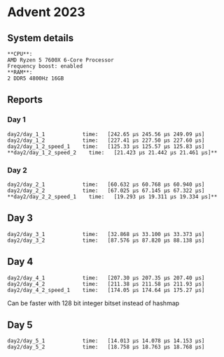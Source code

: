 # Advent 2023

## System details
```
**CPU**:
AMD Ryzen 5 7600X 6-Core Processor
Frequency boost: enabled
**RAM**:
2 DDR5 4800Hz 16GB
```

## Reports
### Day 1
```
day2/day_1_1            time:   [242.65 µs 245.56 µs 249.09 µs]
day2/day_1_2            time:   [227.41 µs 227.50 µs 227.60 µs]
day2/day_1_2_speed_1    time:   [125.33 µs 125.57 µs 125.83 µs]
**day2/day_1_2_speed_2    time:   [21.423 µs 21.442 µs 21.461 µs]**
```

### Day 2
```
day2/day_2_1            time:   [60.632 µs 60.768 µs 60.940 µs]
day2/day_2_2            time:   [67.025 µs 67.145 µs 67.322 µs]
**day2/day_2_2_speed_1    time:   [19.293 µs 19.311 µs 19.334 µs]**
```


## Day 3
```
day2/day_3_1            time:   [32.868 µs 33.100 µs 33.373 µs]
day2/day_3_2            time:   [87.576 µs 87.820 µs 88.138 µs]
```

## Day 4

```
day2/day_4_1            time:   [207.30 µs 207.35 µs 207.40 µs]
day2/day_4_2            time:   [211.38 µs 211.58 µs 211.93 µs]
day2/day_4_2_speed_1    time:   [174.05 µs 174.64 µs 175.27 µs]
```

Can be faster with 128 bit integer bitset instead of hashmap

## Day 5

```
day2/day_5_1            time:   [14.013 µs 14.078 µs 14.153 µs]
day2/day_5_2            time:   [18.758 µs 18.763 µs 18.768 µs]
```

